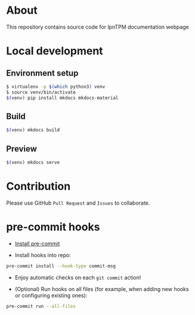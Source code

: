 # About

This repository contains source code for lpnTPM documentation webpage

# Local development

## Environment setup

```bash
$ virtualenv -p $(which python3) venv
$ source venv/bin/activate
$(venv) pip install mkdocs mkdocs-material
```

## Build

```bash
$(venv) mkdocs build
```

## Preview

```bash
$(venv) mkdocs serve
```

# Contribution

Please use GitHub `Pull Request` and `Issues` to collaborate.

# pre-commit hooks

- [Install pre-commit](https://pre-commit.com/index.html#install)

- Install hooks into repo:

```bash
pre-commit install --hook-type commit-msg
```

- Enjoy automatic checks on each `git commit` action!

- (Optional) Run hooks on all files (for example, when adding new hooks or
  configuring existing ones):

```bash
pre-commit run --all-files
```
